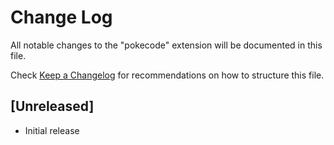 # Change Log

All notable changes to the "pokecode" extension will be documented in this file.

Check [Keep a Changelog](http://keepachangelog.com/) for recommendations on how to structure this file.

## [Unreleased]

- Initial release